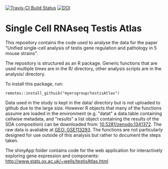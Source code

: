 [![Travis-CI Build Status](https://travis-ci.org/MyersGroup/testisAtlas.svg?branch=master)](https://travis-ci.org/MyersGroup/MtestisAtlas)
[![DOI](https://zenodo.org/badge/140632831.svg)](https://zenodo.org/badge/latestdoi/140632831)

# Single Cell RNAseq Testis Atlas

This repository contains the code used to analyse the data for the paper "Unified single-cell analysis of testis gene regulation and pathology in 5 mouse strains".

The repository is structured as an R package. Generic functions that are used multiple times are in the R/ directory, other analysis scripts are in the analysis/ directory.

To install this package, run:
```
remotes::install_githuib("myersgroup/testisAtlas")
```

Data used in the study is kept in the data/ directory but is not uploaded to github due to the large size. However R objects that many of the functions assume are loaded in the environment (e.g. "datat" a data.table containing cellwise metadata, and "results" a list object containing the results of the SDA composition) can be downloaded from: [10.5281/zenodo.1341372](https://doi.org/10.5281/zenodo.1341372). The raw data is avaliable at [GEO: GSE113293](https://www.ncbi.nlm.nih.gov/geo/query/acc.cgi?acc=GSE113293). The functions are not particularly designed for use outside of this analysis but rather to document the steps taken.

The shinyApp folder contains code for the web application for interactively exploring gene expression and components: http://www.stats.ox.ac.uk/~wells/testisAtlas.html
